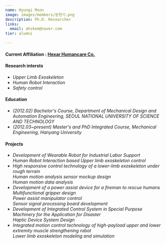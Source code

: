 ```yaml
---
name: Hyungi Moon
image: images/members/문현기.png
description: Ph.D. Researcher
links:
  email: ahskem@naver.com
tier: alumni

---
```

#### **<i class="fas fa-paper-plane"></i> Current Affiliation : [Hexar Humancare Co.](https://hexarhc.com/?lang=en)**



#### **Research intersts**
- *Upper Limb Exoskeleton*
- *Human Robot Interaction*
- *Safety control* 

#### **Education**
- *(2012.02) Bachelor's Course, Department of Mechanical Design and Automation Engineering, SEOUL NATIONAL UNIVERSITY OF SCIENCE AND TECHNOLOGY*
- *(2012.03~present) Master's and PhD Integrated Course, Mechanical Engineering, Hanyang University*

#### **Projects**
- *Development of Wearable Robot for Industrial Labor Support*  
  *Human Robot Interaction based Upper limb exoskeleton control*  
- *High responsive control technology of a lower-limb exoskeleton under rough terrain*  
  *Human motion analysis sensor mockup design*  
  *Human motion data analysis*  
- *Development of a power assist device for a fireman to rescue humans*  
  *Multifunctional gripper design*  
  *Power assist manipulator control*   
  *Sensor signal processing board development*  
- *Development of Integrated Control System in Special Purpose Machinery for the Application for Disaster*  
  *Haptic Device System Design*    
- *Integrated motion control technology of high-payload upper and lower extremity muscle strengthening robot*   
  *Lower limb exoskeleton modeling and simulation*  
